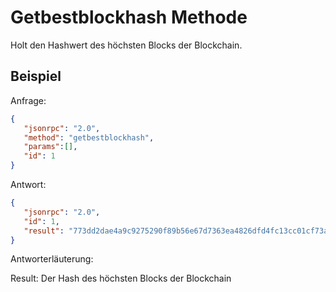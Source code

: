 # Getbestblockhash Methode

Holt den Hashwert des höchsten Blocks der Blockchain.

## Beispiel

Anfrage:

```json
{
   "jsonrpc": "2.0",
   "method": "getbestblockhash",
   "params":[],
   "id": 1
}
```

Antwort:

```json
{
   "jsonrpc": "2.0",
   "id": 1,
   "result": "773dd2dae4a9c9275290f89b56e67d7363ea4826dfd4fc13cc01cf73a44b0d0e"
}
```

Antworterläuterung:

Result: Der Hash des höchsten Blocks der Blockchain